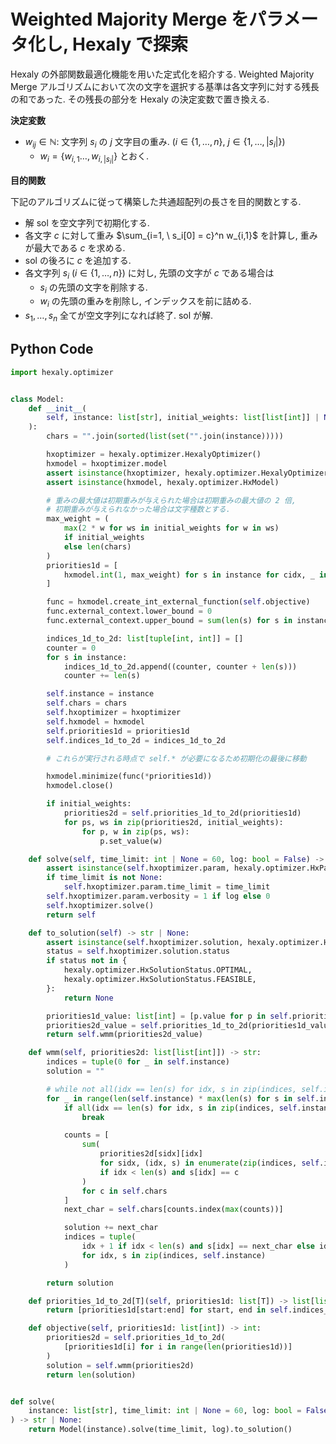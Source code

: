 # Weighted Majority Merge をパラメータ化し, Hexaly で探索

Hexaly の外部関数最適化機能を用いた定式化を紹介する.
Weighted Majority Merge アルゴリズムにおいて次の文字を選択する基準は各文字列に対する残長の和であった.
その残長の部分を Hexaly の決定変数で置き換える.

**決定変数**

- $w_{ij} \in \mathbb{N}$: 文字列 $s_i$ の $j$ 文字目の重み. $(i \in \lbrace 1, \dots, n \rbrace, \ j \in \lbrace 1, \dots, |s_i| \rbrace)$
    - $w_i = \lbrace w_{i,1} \dots, w_{i,|s_i|} \rbrace$ とおく.


**目的関数**

下記のアルゴリズムに従って構築した共通超配列の長さを目的関数とする.

- 解 $\mathrm{sol}$ を空文字列で初期化する.
- 各文字 $c$ に対して重み $\sum_{i=1, \ s_i[0] = c}^n w_{i,1}$ を計算し, 重みが最大である $c$ を求める.
- $\mathrm{sol}$ の後ろに $c$ を追加する.
- 各文字列 $s_i \ (i \in \lbrace 1, \dots, n \rbrace)$ に対し, 先頭の文字が $c$ である場合は
    - $s_i$ の先頭の文字を削除する.
    - $w_i$ の先頭の重みを削除し, インデックスを前に詰める.
- $s_1, \dots, s_n$ 全てが空文字列になれば終了. $\mathrm{sol}$ が解.

## Python Code

```python
import hexaly.optimizer


class Model:
    def __init__(
        self, instance: list[str], initial_weights: list[list[int]] | None = None
    ):
        chars = "".join(sorted(list(set("".join(instance)))))

        hxoptimizer = hexaly.optimizer.HexalyOptimizer()
        hxmodel = hxoptimizer.model
        assert isinstance(hxoptimizer, hexaly.optimizer.HexalyOptimizer)
        assert isinstance(hxmodel, hexaly.optimizer.HxModel)

        # 重みの最大値は初期重みが与えられた場合は初期重みの最大値の 2 倍,
        # 初期重みが与えられなかった場合は文字種数とする.
        max_weight = (
            max(2 * w for ws in initial_weights for w in ws)
            if initial_weights
            else len(chars)
        )
        priorities1d = [
            hxmodel.int(1, max_weight) for s in instance for cidx, _ in enumerate(s)
        ]

        func = hxmodel.create_int_external_function(self.objective)
        func.external_context.lower_bound = 0
        func.external_context.upper_bound = sum(len(s) for s in instance)

        indices_1d_to_2d: list[tuple[int, int]] = []
        counter = 0
        for s in instance:
            indices_1d_to_2d.append((counter, counter + len(s)))
            counter += len(s)

        self.instance = instance
        self.chars = chars
        self.hxoptimizer = hxoptimizer
        self.hxmodel = hxmodel
        self.priorities1d = priorities1d
        self.indices_1d_to_2d = indices_1d_to_2d

        # これらが実行される時点で self.* が必要になるため初期化の最後に移動

        hxmodel.minimize(func(*priorities1d))
        hxmodel.close()

        if initial_weights:
            priorities2d = self.priorities_1d_to_2d(priorities1d)
            for ps, ws in zip(priorities2d, initial_weights):
                for p, w in zip(ps, ws):
                    p.set_value(w)

    def solve(self, time_limit: int | None = 60, log: bool = False) -> "Model":
        assert isinstance(self.hxoptimizer.param, hexaly.optimizer.HxParam)
        if time_limit is not None:
            self.hxoptimizer.param.time_limit = time_limit
        self.hxoptimizer.param.verbosity = 1 if log else 0
        self.hxoptimizer.solve()
        return self

    def to_solution(self) -> str | None:
        assert isinstance(self.hxoptimizer.solution, hexaly.optimizer.HxSolution)
        status = self.hxoptimizer.solution.status
        if status not in {
            hexaly.optimizer.HxSolutionStatus.OPTIMAL,
            hexaly.optimizer.HxSolutionStatus.FEASIBLE,
        }:
            return None

        priorities1d_value: list[int] = [p.value for p in self.priorities1d]
        priorities2d_value = self.priorities_1d_to_2d(priorities1d_value)
        return self.wmm(priorities2d_value)

    def wmm(self, priorities2d: list[list[int]]) -> str:
        indices = tuple(0 for _ in self.instance)
        solution = ""

        # while not all(idx == len(s) for idx, s in zip(indices, self.instance)):
        for _ in range(len(self.instance) * max(len(s) for s in self.instance)):
            if all(idx == len(s) for idx, s in zip(indices, self.instance)):
                break

            counts = [
                sum(
                    priorities2d[sidx][idx]
                    for sidx, (idx, s) in enumerate(zip(indices, self.instance))
                    if idx < len(s) and s[idx] == c
                )
                for c in self.chars
            ]
            next_char = self.chars[counts.index(max(counts))]

            solution += next_char
            indices = tuple(
                idx + 1 if idx < len(s) and s[idx] == next_char else idx
                for idx, s in zip(indices, self.instance)
            )

        return solution

    def priorities_1d_to_2d[T](self, priorities1d: list[T]) -> list[list[T]]:
        return [priorities1d[start:end] for start, end in self.indices_1d_to_2d]

    def objective(self, priorities1d: list[int]) -> int:
        priorities2d = self.priorities_1d_to_2d(
            [priorities1d[i] for i in range(len(priorities1d))]
        )
        solution = self.wmm(priorities2d)
        return len(solution)


def solve(
    instance: list[str], time_limit: int | None = 60, log: bool = False
) -> str | None:
    return Model(instance).solve(time_limit, log).to_solution()
```
